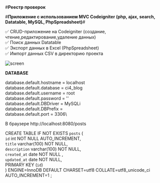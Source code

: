 #__Реестр проверок__

#__Приложение с использованием MVC Codeigniter (php, ajax, search, Datatable, MySQL, PhpSpreadsheet)__#

:white_check_mark: CRUD-приложение на Codeigniter (создание, чтение,редактирование,удаление данных)\
:white_check_mark: Поиск данных Datatable\
:white_check_mark: Экспорт данных в Excel (PhpSpreadsheet)\
:white_check_mark: Импорт данных CSV в директорию проекта

![screen](https://user-images.githubusercontent.com/132344932/235660006-4abd6493-8880-4d8b-ad1f-a3b74e9f5fd7.png)



__DATABASE__

database.default.hostname = localhost\
database.default.database = ci4_blog\
database.default.username = root\
database.default.password = ''\
database.default.DBDriver = MySQLi\
database.default.DBPrefix =\
database.default.port = 3306\

В браузере http://localhost:8080/posts

CREATE TABLE IF NOT EXISTS `posts` (\
  `id` int NOT NULL AUTO_INCREMENT,\
  `title` varchar(100)  NOT NULL,\
  `description` varchar(100) NOT NULL,\
  `created_at` date NOT NULL ,\
  `updated_at` date NOT NULL,\
  PRIMARY KEY (`id`)\
) ENGINE=InnoDB  DEFAULT CHARSET=utf8 COLLATE=utf8_unicode_ci AUTO_INCREMENT=1 ;
